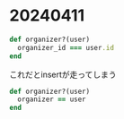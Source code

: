 # 20240411

```rb
def organizer?(user)
  organizer_id === user.id
end
```
これだとinsertが走ってしまう
```rb
def organizer?(user)
  organizer == user
end
```
